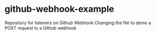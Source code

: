 # github-webhook-example
Repository for listeners on Github Webhook
Changing the file to demo a POST request to a Github webhook
